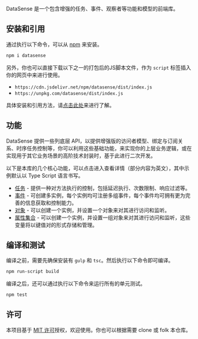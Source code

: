 DataSense 是一个包含增强的任务、事件、观察者等功能和模型的前端库。

## 安装和引用

通过执行以下命令，可以从 [npm](https://www.npmjs.com/package/datasense) 来安装。

```sh
npm i datasense
```

另外，你也可以直接下载以下之一的打包后的JS脚本文件，作为 `script` 标签插入你的网页中来进行使用。

- `https://cdn.jsdelivr.net/npm/datasense/dist/index.js`
- `https://unpkg.com/datasense/dist/index.js`

具体安装和引用方法，请[点击此处](../anzhuang/)来进行了解。

## 功能

DataSense 提供一些列底层 API，以提供增强版的访问者模型、绑定与订阅关系、时序任务控制等，你可以利用这些基础功能，来实现你的上层业务逻辑，或在实现用于其它业务场景的高阶技术封装时，基于此进行二次开发。

以下是本库的几个核心功能，可以点击进入查看详情（部分内容为英文），其中示例默认以 Type Script 语言书写。

- [任务](../renwu/) - 提供一种对方法执行的控制，包括延迟执行、次数限制、响应过滤等。
- [事件](../shijian/) - 可创建多实例，每个实例均可注册多组事件，每个事件均可拥有更为完善的信息获取和控制能力。
- [对象](../duixiang/) - 可以创建一个实例，并设置一个对象来对其进行访问和监听。
- [属性集合](../shuxingjihe/) - 可以创建一个实例，并设置一组对象来对其进行访问和监听，这些变量将以键值对的形式存储和管理。

## 编译和测试

编译之前，需要先确保安装有 `gulp` 和 `tsc`。然后执行以下命令即可编译。

```sh
npm run-script build
```

编译之后，还可以通过执行以下命令来运行所有的单元测试。

```sh
npm test
```

## 许可

本项目基于 [MIT 许可](https://github.com/compositejs/datasense/blob/master/LICENSE)授权，欢迎使用。你也可以根据需要 clone 或 folk 本仓库。
